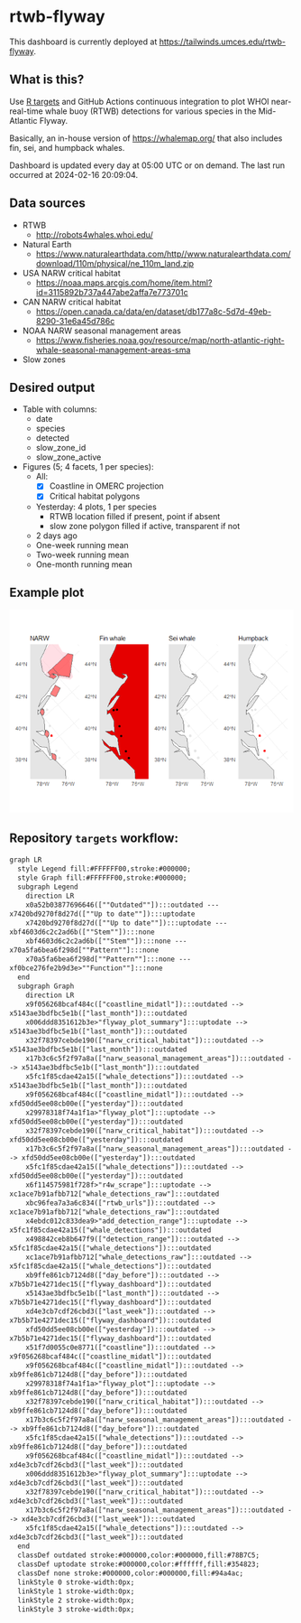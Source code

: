 
<!-- README.md is generated from README.Rmd. Please edit that file -->

# rtwb-flyway

<!-- badges: start -->
<!-- badges: end -->

This dashboard is currently deployed at
<https://tailwinds.umces.edu/rtwb-flyway>.

## What is this?

Use [R targets](https://docs.ropensci.org/targets/) and GitHub Actions
continuous integration to plot WHOI near-real-time whale buoy (RTWB)
detections for various species in the Mid-Atlantic Flyway.

Basically, an in-house version of <https://whalemap.org/> that also
includes fin, sei, and humpback whales.

Dashboard is updated every day at 05:00 UTC or on demand. The last run
occurred at 2024-02-16 20:09:04.

## Data sources

- RTWB
  - <http://robots4whales.whoi.edu/>
- Natural Earth
  - <https://www.naturalearthdata.com/http//www.naturalearthdata.com/download/110m/physical/ne_110m_land.zip>
- USA NARW critical habitat
  - <https://noaa.maps.arcgis.com/home/item.html?id=3115892b737a447abe2affa7e773701c>
- CAN NARW critical habitat
  - <https://open.canada.ca/data/en/dataset/db177a8c-5d7d-49eb-8290-31e6a45d786c>
- NOAA NARW seasonal management areas
  - <https://www.fisheries.noaa.gov/resource/map/north-atlantic-right-whale-seasonal-management-areas-sma>  
- Slow zones

## Desired output

- Table with columns:
  - date
  - species
  - detected
  - slow_zone_id
  - slow_zone_active
- Figures (5; 4 facets, 1 per species):
  - All:
    - [x] Coastline in OMERC projection
    - [x] Critical habitat polygons
  - Yesterday: 4 plots, 1 per species
    - RTWB location filled if present, point if absent
    - slow zone polygon filled if active, transparent if not
  - 2 days ago
  - One-week running mean
  - Two-week running mean
  - One-month running mean

## Example plot

![](README_files/figure-gfm/unnamed-chunk-2-1.png)<!-- -->

## Repository `targets` workflow:

``` mermaid
graph LR
  style Legend fill:#FFFFFF00,stroke:#000000;
  style Graph fill:#FFFFFF00,stroke:#000000;
  subgraph Legend
    direction LR
    x0a52b03877696646([""Outdated""]):::outdated --- x7420bd9270f8d27d([""Up to date""]):::uptodate
    x7420bd9270f8d27d([""Up to date""]):::uptodate --- xbf4603d6c2c2ad6b([""Stem""]):::none
    xbf4603d6c2c2ad6b([""Stem""]):::none --- x70a5fa6bea6f298d[""Pattern""]:::none
    x70a5fa6bea6f298d[""Pattern""]:::none --- xf0bce276fe2b9d3e>""Function""]:::none
  end
  subgraph Graph
    direction LR
    x9f056268bcaf484c(["coastline_midatl"]):::outdated --> x5143ae3bdfbc5e1b(["last_month"]):::outdated
    x006ddd8351612b3e>"flyway_plot_summary"]:::uptodate --> x5143ae3bdfbc5e1b(["last_month"]):::outdated
    x32f78397cebde190(["narw_critical_habitat"]):::outdated --> x5143ae3bdfbc5e1b(["last_month"]):::outdated
    x17b3c6c5f2f97a8a(["narw_seasonal_management_areas"]):::outdated --> x5143ae3bdfbc5e1b(["last_month"]):::outdated
    x5fc1f85cdae42a15(["whale_detections"]):::outdated --> x5143ae3bdfbc5e1b(["last_month"]):::outdated
    x9f056268bcaf484c(["coastline_midatl"]):::outdated --> xfd50dd5ee08cb00e(["yesterday"]):::outdated
    x29978318f74a1f1a>"flyway_plot"]:::uptodate --> xfd50dd5ee08cb00e(["yesterday"]):::outdated
    x32f78397cebde190(["narw_critical_habitat"]):::outdated --> xfd50dd5ee08cb00e(["yesterday"]):::outdated
    x17b3c6c5f2f97a8a(["narw_seasonal_management_areas"]):::outdated --> xfd50dd5ee08cb00e(["yesterday"]):::outdated
    x5fc1f85cdae42a15(["whale_detections"]):::outdated --> xfd50dd5ee08cb00e(["yesterday"]):::outdated
    x6f114575981f728f>"r4w_scrape"]:::uptodate --> xc1ace7b91afbb712["whale_detections_raw"]:::outdated
    xbc96fea7a3a6c834(["rtwb_urls"]):::outdated --> xc1ace7b91afbb712["whale_detections_raw"]:::outdated
    x4ebdc012c833dea9>"add_detection_range"]:::uptodate --> x5fc1f85cdae42a15(["whale_detections"]):::outdated
    x498842ceb8b647f9(["detection_range"]):::outdated --> x5fc1f85cdae42a15(["whale_detections"]):::outdated
    xc1ace7b91afbb712["whale_detections_raw"]:::outdated --> x5fc1f85cdae42a15(["whale_detections"]):::outdated
    xb9ffe861cb7124d8(["day_before"]):::outdated --> x7b5b71e4271dec15(["flyway_dashboard"]):::outdated
    x5143ae3bdfbc5e1b(["last_month"]):::outdated --> x7b5b71e4271dec15(["flyway_dashboard"]):::outdated
    xd4e3cb7cdf26cbd3(["last_week"]):::outdated --> x7b5b71e4271dec15(["flyway_dashboard"]):::outdated
    xfd50dd5ee08cb00e(["yesterday"]):::outdated --> x7b5b71e4271dec15(["flyway_dashboard"]):::outdated
    x51f7d0055c0e8771(["coastline"]):::outdated --> x9f056268bcaf484c(["coastline_midatl"]):::outdated
    x9f056268bcaf484c(["coastline_midatl"]):::outdated --> xb9ffe861cb7124d8(["day_before"]):::outdated
    x29978318f74a1f1a>"flyway_plot"]:::uptodate --> xb9ffe861cb7124d8(["day_before"]):::outdated
    x32f78397cebde190(["narw_critical_habitat"]):::outdated --> xb9ffe861cb7124d8(["day_before"]):::outdated
    x17b3c6c5f2f97a8a(["narw_seasonal_management_areas"]):::outdated --> xb9ffe861cb7124d8(["day_before"]):::outdated
    x5fc1f85cdae42a15(["whale_detections"]):::outdated --> xb9ffe861cb7124d8(["day_before"]):::outdated
    x9f056268bcaf484c(["coastline_midatl"]):::outdated --> xd4e3cb7cdf26cbd3(["last_week"]):::outdated
    x006ddd8351612b3e>"flyway_plot_summary"]:::uptodate --> xd4e3cb7cdf26cbd3(["last_week"]):::outdated
    x32f78397cebde190(["narw_critical_habitat"]):::outdated --> xd4e3cb7cdf26cbd3(["last_week"]):::outdated
    x17b3c6c5f2f97a8a(["narw_seasonal_management_areas"]):::outdated --> xd4e3cb7cdf26cbd3(["last_week"]):::outdated
    x5fc1f85cdae42a15(["whale_detections"]):::outdated --> xd4e3cb7cdf26cbd3(["last_week"]):::outdated
  end
  classDef outdated stroke:#000000,color:#000000,fill:#78B7C5;
  classDef uptodate stroke:#000000,color:#ffffff,fill:#354823;
  classDef none stroke:#000000,color:#000000,fill:#94a4ac;
  linkStyle 0 stroke-width:0px;
  linkStyle 1 stroke-width:0px;
  linkStyle 2 stroke-width:0px;
  linkStyle 3 stroke-width:0px;
```
